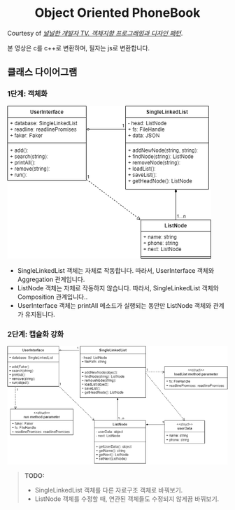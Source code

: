 <div align="center">

# Object Oriented PhoneBook

</div>

Courtesy of [_널널한 개발자 TV. 객체지향 프로그래밍과 디자인 패턴_](https://www.youtube.com/playlist?list=PLXvgR_grOs1CTu1t6_0C40SEF61Vv08s5).

본 영상은 c를 c++로 변환하며, 필자는 js로 변환합니다.

## 클래스 다이어그램

### 1단계: 객체화

![](assets/step1.drawio.png)

- SingleLinkedList 객체는 자체로 작동합니다. 따라서, UserInterface 객체와 Aggregation 관계입니다.
- ListNode 객체는 자체로 작동하지 않습니다. 따라서, SingleLinkedList 객체와 Composition 관계입니다..
- UserInterface 객체는 printAll 메소드가 실행되는 동안만 ListNode 객체와 관계가 유지됩니다.


### 2단계: 캡슐화 강화

![](assets/step2.drawio.png)


> **TODO:**
> 
> - SingleLinkedList 객체를 다른 자료구조 객체로 바꿔보기.
> - ListNode 객체를 수정할 때, 연관된 객체들도 수정되지 않게끔 바꿔보기.